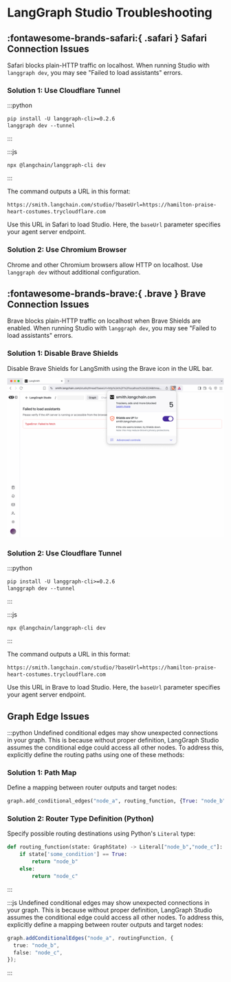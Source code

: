 # LangGraph Studio Troubleshooting

## :fontawesome-brands-safari:{ .safari } Safari Connection Issues

Safari blocks plain-HTTP traffic on localhost. When running Studio with `langgraph dev`, you may see "Failed to load assistants" errors.

### Solution 1: Use Cloudflare Tunnel

:::python

```shell
pip install -U langgraph-cli>=0.2.6
langgraph dev --tunnel
```

:::

:::js

```shell
npx @langchain/langgraph-cli dev
```

:::

The command outputs a URL in this format:

```shell
https://smith.langchain.com/studio/?baseUrl=https://hamilton-praise-heart-costumes.trycloudflare.com
```

Use this URL in Safari to load Studio. Here, the `baseUrl` parameter specifies your agent server endpoint.

### Solution 2: Use Chromium Browser

Chrome and other Chromium browsers allow HTTP on localhost. Use `langgraph dev` without additional configuration.

## :fontawesome-brands-brave:{ .brave } Brave Connection Issues

Brave blocks plain-HTTP traffic on localhost when Brave Shields are enabled. When running Studio with `langgraph dev`, you may see "Failed to load assistants" errors.

### Solution 1: Disable Brave Shields

Disable Brave Shields for LangSmith using the Brave icon in the URL bar.

![Brave Shields](img/brave-shields.png)

### Solution 2: Use Cloudflare Tunnel

:::python

```shell
pip install -U langgraph-cli>=0.2.6
langgraph dev --tunnel
```

:::

:::js

```shell
npx @langchain/langgraph-cli dev
```

:::

The command outputs a URL in this format:

```shell
https://smith.langchain.com/studio/?baseUrl=https://hamilton-praise-heart-costumes.trycloudflare.com
```

Use this URL in Brave to load Studio. Here, the `baseUrl` parameter specifies your agent server endpoint.

## Graph Edge Issues

:::python
Undefined conditional edges may show unexpected connections in your graph. This is
because without proper definition, LangGraph Studio assumes the conditional edge could access all other nodes. To address this, explicitly define the routing paths using one of these methods:

### Solution 1: Path Map

Define a mapping between router outputs and target nodes:

```python
graph.add_conditional_edges("node_a", routing_function, {True: "node_b", False: "node_c"})
```

### Solution 2: Router Type Definition (Python)

Specify possible routing destinations using Python's `Literal` type:

```python
def routing_function(state: GraphState) -> Literal["node_b","node_c"]:
    if state['some_condition'] == True:
        return "node_b"
    else:
        return "node_c"
```

:::

:::js
Undefined conditional edges may show unexpected connections in your graph. This is because without proper definition, LangGraph Studio assumes the conditional edge could access all other nodes.
To address this, explicitly define a mapping between router outputs and target nodes:

```typescript
graph.addConditionalEdges("node_a", routingFunction, {
  true: "node_b",
  false: "node_c",
});
```

:::
